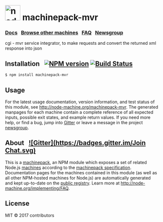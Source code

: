 
<h1>
  <a href="http://node-machine.org" title="Node-Machine public registry"><img alt="node-machine logo" title="Node-Machine Project" src="http://node-machine.org/images/machine-anthropomorph-for-white-bg.png" width="50" /></a>
  machinepack-mvr
</h1>

### [Docs](http://node-machine.org/machinepack-mvr) &nbsp; [Browse other machines](http://node-machine.org/machinepacks) &nbsp;  [FAQ](http://node-machine.org/implementing/FAQ)  &nbsp;  [Newsgroup](https://groups.google.com/forum/?hl=en#!forum/node-machine)

cgi - mvr service integrator, to make requests and convert the returned xml response into json 


## Installation &nbsp; [![NPM version](https://badge.fury.io/js/machinepack-mvr.svg)](http://badge.fury.io/js/machinepack-mvr) [![Build Status](https://travis-ci.org/mikermcneil/machinepack-mvr.png?branch=master)](https://travis-ci.org/mikermcneil/machinepack-mvr)

```sh
$ npm install machinepack-mvr
```

## Usage

For the latest usage documentation, version information, and test status of this module, see <a href="http://node-machine.org/machinepack-mvr" title="cgi - mvr service integrator, to make requests and convert the returned xml response into json  (for node.js)">http://node-machine.org/machinepack-mvr</a>.  The generated manpages for each machine contain a complete reference of all expected inputs, possible exit states, and example return values.  If you need more help, or find a bug, jump into [Gitter](https://gitter.im/node-machine/general) or leave a message in the project [newsgroup](https://groups.google.com/forum/?hl=en#!forum/node-machine).

## About  &nbsp; [![Gitter](https://badges.gitter.im/Join Chat.svg)](https://gitter.im/node-machine/general?utm_source=badge&utm_medium=badge&utm_campaign=pr-badge&utm_content=badge)

This is a [machinepack](http://node-machine.org/machinepacks), an NPM module which exposes a set of related Node.js [machines](http://node-machine.org/spec/machine) according to the [machinepack specification](http://node-machine.org/spec/machinepack).
Documentation pages for the machines contained in this module (as well as all other NPM-hosted machines for Node.js) are automatically generated and kept up-to-date on the <a href="http://node-machine.org" title="Public machine registry for Node.js">public registry</a>.
Learn more at <a href="http://node-machine.org/implementing/FAQ" title="Machine Project FAQ (for implementors)">http://node-machine.org/implementing/FAQ</a>.

## License

MIT &copy; 2017 contributors

